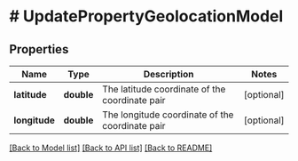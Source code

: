 # # UpdatePropertyGeolocationModel

## Properties

Name | Type | Description | Notes
------------ | ------------- | ------------- | -------------
**latitude** | **double** | The latitude coordinate of the coordinate pair | [optional]
**longitude** | **double** | The longitude coordinate of the coordinate pair | [optional]

[[Back to Model list]](../../README.md#models) [[Back to API list]](../../README.md#endpoints) [[Back to README]](../../README.md)
